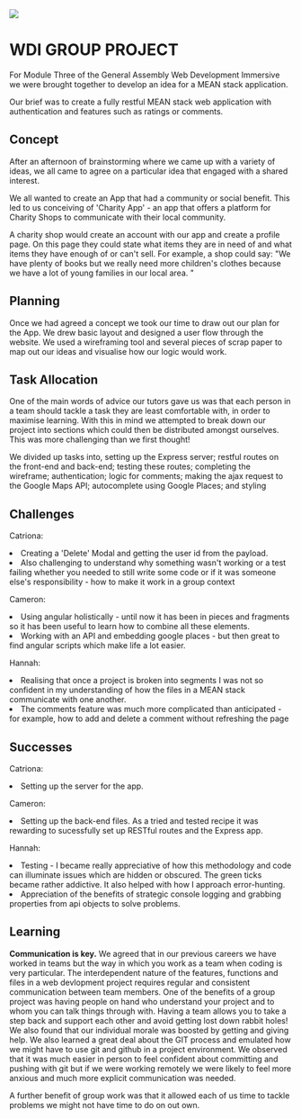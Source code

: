 <img src="https://ga-dash.s3.amazonaws.com/production/assets/logo-9f88ae6c9c3871690e33280fcf557f33.png">

<h1>WDI GROUP PROJECT</h1>

<p>For Module Three of the General Assembly Web Development Immersive we were brought together to develop an idea for a MEAN stack application.</p>

<p>Our brief was to create a fully restful MEAN stack web application with authentication and features such as ratings or comments.</p>


<h2>Concept</h2>
<p>After an afternoon of brainstorming where we came up with a variety of ideas, we all came to agree on a particular idea that engaged with a shared interest.</p>

<p>We all wanted to create an App that had a community or social benefit. This led to us conceiving of 'Charity App' - an app that offers a platform for Charity Shops to communicate with their local community. </p>

<p>A charity shop would create an account with our app and create a profile page. On this page they could state what items they are in need of and what items they have enough of or can't sell. For example, a shop could say: "We have plenty of books but we really need more children's clothes because we have a lot of young families in our local area. "</p>

<h2>Planning</h2>
<p>Once we had agreed a concept we took our time to draw out our plan for the App. We drew basic layout and designed a user flow through the website. We used a wireframing tool and several pieces of scrap paper to map out our ideas and visualise how our logic would work.</p>

<h2>Task Allocation</h2>
<p>One of the main words of advice our tutors gave us was that each person in a team should tackle a task they are least comfortable with, in order to maximise learning. With this in mind we attempted to break down our project into sections which could then be distributed amongst ourselves. This was more challenging than we first thought!</p>

<p>We divided up tasks into, setting up the Express server; restful routes on the front-end and back-end; testing these routes; completing the wireframe; authentication; logic for comments; making the ajax request to the Google Maps API; autocomplete using Google Places; and styling</p>

<h2>Challenges</h2>
<p>Catriona:
<li>Creating a 'Delete' Modal and getting the user id from the payload. </li>
<li>Also challenging to understand why something wasn't working or a test failing whether you needed to still write some code or if it was someone else's responsibility - how to make it work in a group context</li></p>
<p>Cameron:
<li>Using angular holistically - until now it has been in pieces and fragments so it has been useful to learn how to combine all these elements.
<li>Working with an API and embedding google places - but then great to find angular scripts which make life a lot easier.</li>
</p>
<p>Hannah:
<li>Realising that once a project is broken into segments I was not so confident in my understanding of how the files in a MEAN stack communicate with one another. </li>
<li>The comments feature was much more complicated than anticipated - for example, how to add and delete a comment without refreshing the page</li>

</p>

<h2>Successes</h2>
<p>
Catriona:
<li>Setting up the server for the app. </li>
</p>
<p>
Cameron:
<li>Setting up the back-end files. As a tried and tested recipe it was rewarding to sucessfully set up RESTful routes and the Express app. </li>
</p>

<p>
Hannah:
<li>Testing - I became really appreciative of how this methodology and code can illuminate issues which are hidden or obscured. The green ticks became rather addictive. It also helped with how I approach error-hunting. </li>
<li>Appreciation of the benefits of strategic console logging and grabbing properties from api objects to solve problems.</li>
</p>



<h2>Learning</h2>
<p>
<strong>Communication is key.</strong>
We agreed that in our previous careers we have worked in teams but the way in which you work as a team when coding is very particular.
The interdependent nature of the features, functions and files in a web devlopment project requires regular and consistent communication between team members.
One of the benefits of a group project was having people on hand who understand your project and to whom you can talk things through with. Having a team allows you to take a step back and support each other and avoid getting lost down  rabbit holes!
We also found that our individual morale was boosted by getting and giving help.
We also learned a great deal about the GIT process and emulated how we might have to use git and github in a project environment. We observed that it was much easier in person to feel confident about committing and pushing with git but if we were working remotely we were likely to feel more anxious and much more explicit communication was needed.

A further benefit of group work was that it allowed each of us time to tackle problems we might not have time to do on out own.
</p>
